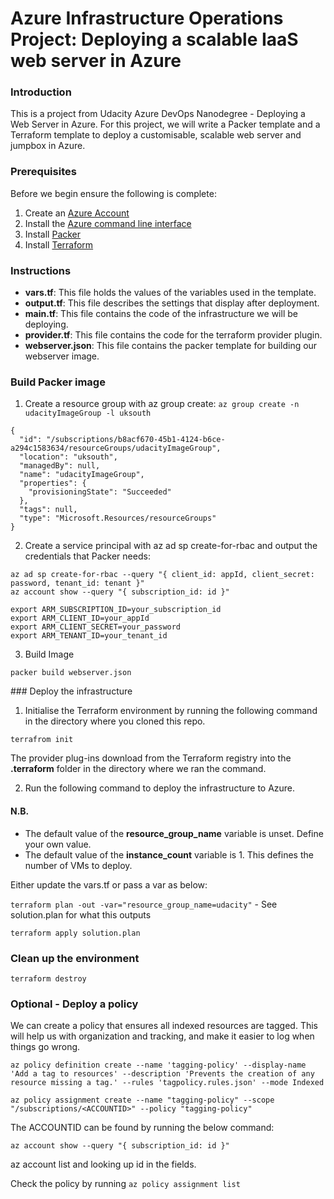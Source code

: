 # Azure Infrastructure Operations Project: Deploying a scalable IaaS web server in Azure

### Introduction

This is a project from Udacity Azure DevOps Nanodegree - Deploying a Web Server in Azure. For this project, we will write a Packer template and a Terraform template to deploy a customisable, scalable web server and jumpbox in Azure.

### Prerequisites

Before we begin ensure the following is complete:

1. Create an [Azure Account](https://portal.azure.com) 
2. Install the [Azure command line interface](https://docs.microsoft.com/en-us/cli/azure/install-azure-cli?view=azure-cli-latest)
3. Install [Packer](https://www.packer.io/downloads)
4. Install [Terraform](https://www.terraform.io/downloads.html)

### Instructions

* **vars.tf**: This file holds the values of the variables used in the template.
* **output.tf**: This file describes the settings that display after deployment.
* **main.tf**: This file contains the code of the infrastructure we will be deploying.
* **provider.tf**: This file contains the code for the terraform provider plugin.
* **webserver.json**: This file contains the packer template for building our webserver image.

### Build Packer image

1. Create a resource group with az group create: `az group create -n udacityImageGroup -l uksouth`

```
{
  "id": "/subscriptions/b8acf670-45b1-4124-b6ce-a294c1583634/resourceGroups/udacityImageGroup",
  "location": "uksouth",
  "managedBy": null,
  "name": "udacityImageGroup",
  "properties": {
    "provisioningState": "Succeeded"
  },
  "tags": null,
  "type": "Microsoft.Resources/resourceGroups"
}
```

2. Create a service principal with az ad sp create-for-rbac and output the credentials that Packer needs:

```
az ad sp create-for-rbac --query "{ client_id: appId, client_secret: password, tenant_id: tenant }"
az account show --query "{ subscription_id: id }"
```

```
export ARM_SUBSCRIPTION_ID=your_subscription_id
export ARM_CLIENT_ID=your_appId
export ARM_CLIENT_SECRET=your_password
export ARM_TENANT_ID=your_tenant_id
```

3. Build Image

`packer build webserver.json`

### Deploy the infrastructure

1. Initialise the Terraform environment by running the following command in the directory where you cloned this repo.

`terrafrom init`

The provider plug-ins download from the Terraform registry into the **.terraform** folder in the directory where we ran the command.

2. Run the following command to deploy the infrastructure to Azure.

#### N.B.

* The default value of the **resource_group_name** variable is unset. Define your own value.
* The default value of the **instance_count** variable is 1. This defines the number of VMs to deploy.

Either update the vars.tf or pass a var as below:

`terraform plan -out -var="resource_group_name=udacity"` - See solution.plan for what this outputs

`terraform apply solution.plan`

### Clean up the environment

`terraform destroy`

### Optional - Deploy a policy

We can create a policy that ensures all indexed resources are tagged. This will help us with organization and tracking, and make it easier to log when things go wrong.

```
az policy definition create --name 'tagging-policy' --display-name 'Add a tag to resources' --description 'Prevents the creation of any resource missing a tag.' --rules 'tagpolicy.rules.json' --mode Indexed
```

```
az policy assignment create --name "tagging-policy" --scope "/subscriptions/<ACCOUNTID>" --policy "tagging-policy"
```

The ACCOUNTID can be found by running the below command: 

```
az account show --query "{ subscription_id: id }"
```

az account list and looking up id in the fields.

Check the policy by running `az policy assignment list`

